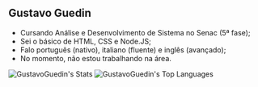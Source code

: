 ## Gustavo Guedin

- Cursando Análise e Desenvolvimento de Sistema no Senac (5ª fase);
- Sei o básico de HTML, CSS e Node.JS;
- Falo português (nativo), italiano (fluente) e inglês (avançado);
- No momento, não estou trabalhando na área.

![GustavoGuedin's Stats](https://github-readme-stats.vercel.app/api?username=GustavoGuedin&theme=vue&show_icons=true&hide_border=true&count_private=true)
![GustavoGuedin's Top Languages](https://github-readme-stats.vercel.app/api/top-langs/?username=GustavoGuedin&theme=vue&show_icons=true&hide_border=true&layout=compact)
